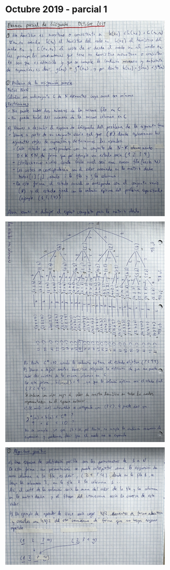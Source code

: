 # Octubre 2019 - parcial 1

![](./img/IMG_5604.jpeg)

![](./img/IMG_5605.jpeg)

![](./img/IMG_5606.jpeg)

